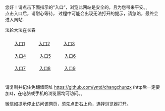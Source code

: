 您好！请点击下面指示的“入口”，浏览此网站是安全的，且为您带来平安。。 <br/>
点击入口后，请耐心等待， 过程中可能会出现无法打开的提示，请忽略，最终会进入网站. </br>

法轮大法在长春<br/>
<div style="padding:10px"><a style="margin:20px" target="_blank" href="https://d1d8a9yaqwn5vh.cloudfront.net/2Qpsp?vvcnrz" id="ccLink1" rel="nofollow">入口1</a> <a target="_blank" style="margin:20px" href="https://dtw5rnftp5ew0.cloudfront.net/2Qpsp?bodvqeag" id="ccLink2" rel="nofollow">入口2</a> <a style="margin:20px" target="_blank" href="https://d2mc9qgoqa1ake.cloudfront.net/2Qpsp?krseycx" id="ccLink3" rel="nofollow">入口3</a></div>

<div style="padding:10px" ><a style="margin:20px" target="_blank" href="https://d1d8a9yaqwn5vh.cloudfront.net/2Qpsp?vvcnrz" id="ccLink4" rel="nofollow">入口4</a> <a style="margin:20px" href="https://dtw5rnftp5ew0.cloudfront.net/2Qpsp?bodvqeag" target="_blank" id="ccLink5" rel="nofollow">入口5</a> <a style="margin:20px" href="https://d2mc9qgoqa1ake.cloudfront.net/2Qpsp?krseycx" target="_blank" id="ccLink6" rel="nofollow">入口6</a></div>

<div style="padding:10px"><a style="margin:20px" target="_blank" href="https://d1d8a9yaqwn5vh.cloudfront.net/2Qpsp?vvcnrz" id="ccLink7" rel="nofollow">入口7</a> <a style="margin:20px" href="https://dtw5rnftp5ew0.cloudfront.net/2Qpsp?bodvqeag" target="_blank" id="ccLink8" rel="nofollow">入口8</a> <a style="margin:20px" target="_blank" href="https://d2mc9qgoqa1ake.cloudfront.net/2Qpsp?krseycx" id="ccLink9" rel="nofollow">入口9</a></div>

<br/>



请复制并记住免翻墙网址 https://github.com/yntd/changchunzx (http后一定要加s)，在电脑或手机的浏览器均可访问。。<br/>

微信如提示停止访问该网页，须先点击右上角，选择浏览器打开。
